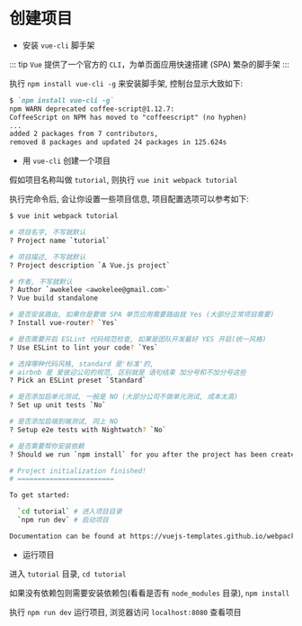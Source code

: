# 创建项目

- 安装 `vue-cli` 脚手架

::: tip
`Vue` 提供了一个官方的 `CLI`，为单页面应用快速搭建 (SPA) 繁杂的脚手架
:::

执行 `npm install vue-cli -g` 来安装脚手架, 控制台显示大致如下:

```md
$ `npm install vue-cli -g`
npm WARN deprecated coffee-script@1.12.7:
CoffeeScript on NPM has moved to "coffeescript" (no hyphen)
...
added 2 packages from 7 contributors,
removed 8 packages and updated 24 packages in 125.624s
```

- 用 `vue-cli` 创建一个项目

假如项目名称叫做 `tutorial`, 则执行 `vue init webpack tutorial`

执行完命令后, 会让你设置一些项目信息, 项目配置选项可以参考如下:

```bash
$ vue init webpack tutorial

# 项目名字, 不写就默认
? Project name `tutorial`

# 项目描述, 不写就默认
? Project description `A Vue.js project`

# 作者, 不写就默认
? Author `awokelee <awokelee@gmail.com>`
? Vue build standalone

# 是否安装路由, 如果你是要做 SPA 单页应用需要路由就 Yes (大部分正常项目需要)
? Install vue-router? `Yes`

# 是否需要开启 ESLint 代码规范检查, 如果是团队开发最好 YES 开启(统一风格)
? Use ESLint to lint your code? `Yes`

# 选择哪种代码风格, standard 是'标准'的,
# airbnb 是 爱彼迎公司的规范, 区别就是 语句结束 加分号和不加分号这些
? Pick an ESLint preset `Standard`

# 是否添加启单元测试, 一般是 NO (大部分公司不做单元测试, 成本太高)
? Set up unit tests `No`

# 是否添加启端到端测试, 同上 NO
? Setup e2e tests with Nightwatch? `No`

# 是否需要帮你安装依赖
? Should we run `npm install` for you after the project has been created?

# Project initialization finished!
# ========================

To get started:

  `cd tutorial` # 进入项目目录
  `npm run dev` # 启动项目

Documentation can be found at https://vuejs-templates.github.io/webpack
```

- 运行项目

进入 `tutorial` 目录, `cd tutorial`

如果没有依赖包则需要安装依赖包(看看是否有 `node_modules` 目录), `npm install`

执行 `npm run dev` 运行项目, 浏览器访问 `localhost:8080` 查看项目